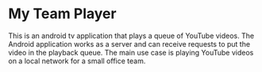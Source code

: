 # My Team Player

This is an android tv application that plays a queue of YouTube videos. The Android application works as a server and can receive requests to put the video in the playback queue. The main use case is playing YouTube videos on a local network for a small office team.

